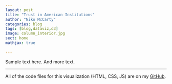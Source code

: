 ```yaml
---
layout: post
title: "Trust in American Institutions"
author: "Niko McCarty"
categories: blog
tags: [blog,dataviz,d3]
image: column_interior.jpg
sect: home
mathjax: true

---
```

Sample text here. And more text.

____________________________________________________________

All of the code files for this visualization (HTML, CSS, JS) are on my [GitHub](https://github.com/nikomc/dataviz/tree/master/20200610_trust_institutions).
